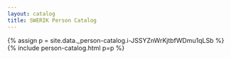 ```yaml
---
layout: catalog
title: SWERIK Person Catalog
---
```

{% assign p = site.data._person-catalog.i-JSSYZnWrKjtbfWDmu1qLSb %}
{% include person-catalog.html p=p %}

